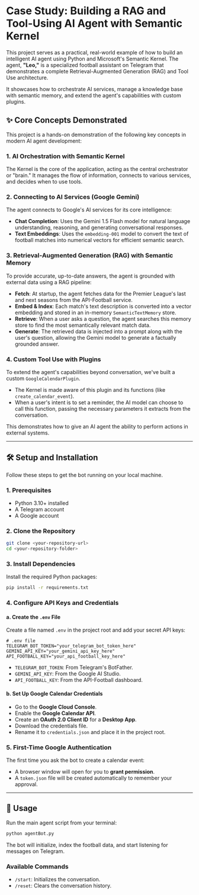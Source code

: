 # Case Study: Building a RAG and Tool-Using AI Agent with Semantic Kernel

This project serves as a practical, real-world example of how to build an intelligent AI agent using Python and Microsoft's Semantic Kernel. The agent, **"Leo,"** is a specialized football assistant on Telegram that demonstrates a complete Retrieval-Augmented Generation (RAG) and Tool Use architecture.

It showcases how to orchestrate AI services, manage a knowledge base with semantic memory, and extend the agent's capabilities with custom plugins.

## ✨ Core Concepts Demonstrated

This project is a hands-on demonstration of the following key concepts in modern AI agent development:

### 1. AI Orchestration with Semantic Kernel

The Kernel is the core of the application, acting as the central orchestrator or "brain." It manages the flow of information, connects to various services, and decides when to use tools.

### 2. Connecting to AI Services (Google Gemini)

The agent connects to Google's AI services for its core intelligence:

- **Chat Completion**: Uses the Gemini 1.5 Flash model for natural language understanding, reasoning, and generating conversational responses.
- **Text Embeddings**: Uses the `embedding-001` model to convert the text of football matches into numerical vectors for efficient semantic search.

### 3. Retrieval-Augmented Generation (RAG) with Semantic Memory

To provide accurate, up-to-date answers, the agent is grounded with external data using a RAG pipeline:

- **Fetch**: At startup, the agent fetches data for the Premier League's last and next seasons from the API-Football service.
- **Embed & Index**: Each match's text description is converted into a vector embedding and stored in an in-memory `SemanticTextMemory` store.
- **Retrieve**: When a user asks a question, the agent searches this memory store to find the most semantically relevant match data.
- **Generate**: The retrieved data is injected into a prompt along with the user's question, allowing the Gemini model to generate a factually grounded answer.

### 4. Custom Tool Use with Plugins

To extend the agent's capabilities beyond conversation, we've built a custom `GoogleCalendarPlugin`.

- The Kernel is made aware of this plugin and its functions (like `create_calendar_event`).
- When a user's intent is to set a reminder, the AI model can choose to call this function, passing the necessary parameters it extracts from the conversation.

This demonstrates how to give an AI agent the ability to perform actions in external systems.

---

## 🛠️ Setup and Installation

Follow these steps to get the bot running on your local machine.

### 1. Prerequisites

- Python 3.10+ installed
- A Telegram account
- A Google account

### 2. Clone the Repository

```bash
git clone <your-repository-url>
cd <your-repository-folder>
```


### 3. Install Dependencies

Install the required Python packages:

```bash
pip install -r requirements.txt
```

### 4. Configure API Keys and Credentials

#### a. Create the `.env` File

Create a file named `.env` in the project root and add your secret API keys:

```env
# .env file
TELEGRAM_BOT_TOKEN="your_telegram_bot_token_here"
GEMINI_API_KEY="your_gemini_api_key_here"
API_FOOTBALL_KEY="your_api_football_key_here"
```

- `TELEGRAM_BOT_TOKEN`: From Telegram's BotFather.
- `GEMINI_API_KEY`: From the Google AI Studio.
- `API_FOOTBALL_KEY`: From the API-Football dashboard.

#### b. Set Up Google Calendar Credentials

- Go to the **Google Cloud Console**.
- Enable the **Google Calendar API**.
- Create an **OAuth 2.0 Client ID** for a **Desktop App**.
- Download the credentials file.
- Rename it to `credentials.json` and place it in the project root.

### 5. First-Time Google Authentication

The first time you ask the bot to create a calendar event:

- A browser window will open for you to **grant permission**.
- A `token.json` file will be created automatically to remember your approval.

---

## 🚀 Usage

Run the main agent script from your terminal:

```bash
python agentBot.py
```

The bot will initialize, index the football data, and start listening for messages on Telegram.

### Available Commands

- `/start`: Initializes the conversation.
- `/reset`: Clears the conversation history.
